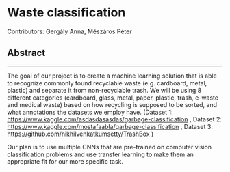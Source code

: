 
# Waste classification

Contributors: Gergály Anna, Mészáros Péter

## Abstract

---

The goal of our project is to create a machine learning solution that is able to recognize commonly found recyclable waste (e.g. cardboard, metal, plastic) and separate it from non-recyclable trash. We will be using 8 different categories (cardboard, glass, metal, paper, plastic, trash, e-waste and medical waste) based on how recycling is supposed to be sorted, and what annotations the datasets we employ have. (Dataset 1: https://www.kaggle.com/asdasdasasdas/garbage-classification , Dataset 2: https://www.kaggle.com/mostafaabla/garbage-classification , Dataset 3: https://github.com/nikhilvenkatkumsetty/TrashBox ) 

Our plan is to use multiple CNNs that are pre-trained on computer vision classification problems and use transfer learning to make them an appropriate fit for our more specific task. 
